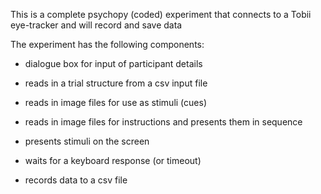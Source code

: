 
This is a complete psychopy (coded) experiment that connects to a Tobii eye-tracker and will record and save data

The experiment has the following components:

- dialogue box for input of participant details

- reads in a trial structure from a csv input file

- reads in image files for use as stimuli (cues)

- reads in image files for instructions and presents them in sequence

- presents stimuli on the screen

- waits for a keyboard response (or timeout)

- records data to a csv file
